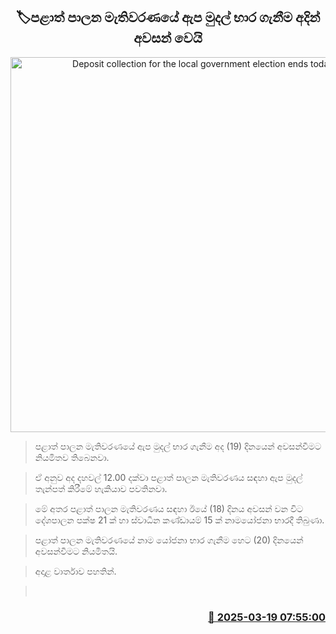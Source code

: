<p align='center'><b><h2 align='center' title='Deposit collection for the local government election ends today'>🏷පළාත් පාලන මැතිවරණයේ ඇප මුදල් භාර ගැනීම අදින් අවසන් වෙයි</h2></b></p>
<p align='center'><img src='https://helakuru.sgp1.cdn.digitaloceanspaces.com/esana/images/lib/local-government-election-2025.jpg' width='600' alt='Deposit collection for the local government election ends today'></p>

> පළාත් පාලන මැතිවරණයේ ඇප මුදල් භාර ගැනීම අද (19) දිනයෙන් අවසන්වීමට නියමිතව තිබෙනවා.

> ඒ අනුව අද දහවල් 12.00 දක්වා පළාත් පාලන මැතිවරණය සඳහා ඇප මුදල් තැන්පත් කිරීමේ හැකියාව පවතිනවා.

> මේ අතර පළාත් පාලන මැතිවරණය සඳහා ඊයේ (18) දිනය අවසන් වන විට දේශපාලන පක්ෂ 21 ක් හා ස්වාධීන කණ්ඩායම් 15 ක් නාමයෝජනා භාරදී තිබුණා.

> පළාත් පාලන මැතිවරණයේ නාම යෝජනා භාර ගැනීම හෙට (20) දිනයෙන් අවසන්වීමට නියමිතයි.

> අදාළ වාර්තාව පහතින්.

>  



<h3 align='right'><a href='https://www.helakuru.lk/esana/p/108443/'>📅 2025-03-19 07:55:00</a></h3>

